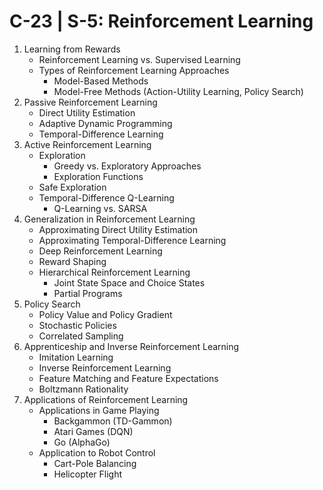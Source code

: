 # C-23 | S-5: Reinforcement Learning

1. Learning from Rewards
    - Reinforcement Learning vs. Supervised Learning
    - Types of Reinforcement Learning Approaches
        - Model-Based Methods
        - Model-Free Methods (Action-Utility Learning, Policy Search)
2. Passive Reinforcement Learning
    - Direct Utility Estimation
    - Adaptive Dynamic Programming
    - Temporal-Difference Learning
3. Active Reinforcement Learning
    - Exploration
        - Greedy vs. Exploratory Approaches
        - Exploration Functions
    - Safe Exploration
    - Temporal-Difference Q-Learning
        - Q-Learning vs. SARSA
4. Generalization in Reinforcement Learning
    - Approximating Direct Utility Estimation
    - Approximating Temporal-Difference Learning
    - Deep Reinforcement Learning
    - Reward Shaping
    - Hierarchical Reinforcement Learning
        - Joint State Space and Choice States
        - Partial Programs
5. Policy Search
    - Policy Value and Policy Gradient
    - Stochastic Policies
    - Correlated Sampling
6. Apprenticeship and Inverse Reinforcement Learning
    - Imitation Learning
    - Inverse Reinforcement Learning
    - Feature Matching and Feature Expectations
    - Boltzmann Rationality
7. Applications of Reinforcement Learning
    - Applications in Game Playing
        - Backgammon (TD-Gammon)
        - Atari Games (DQN)
        - Go (AlphaGo)
    - Application to Robot Control
        - Cart-Pole Balancing
        - Helicopter Flight
